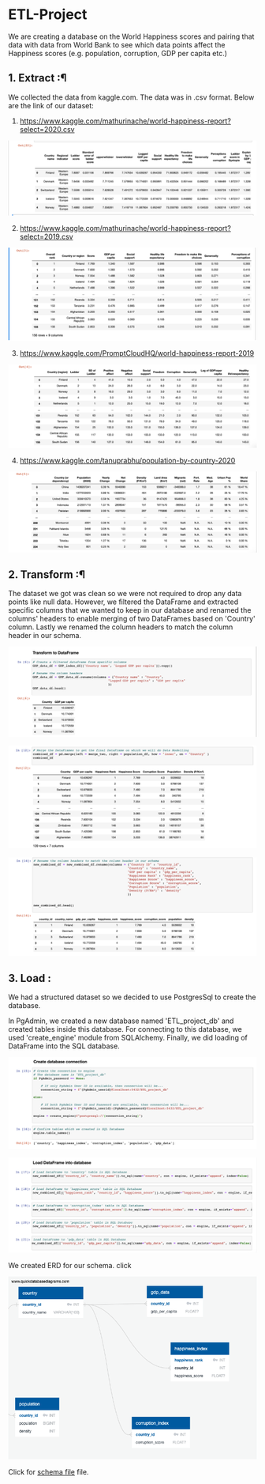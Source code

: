 # ETL-Project

We are creating a database on the World Happiness scores and pairing that data with data from World Bank to see which data points affect the Happiness scores (e.g. population, corruption, GDP per capita etc.)


## 1. Extract :¶

We collected the data from kaggle.com. The data was in .csv format. Below are the link of our dataset:

1) https://www.kaggle.com/mathurinache/world-happiness-report?select=2020.csv <br/>

![etl](https://github.com/preeti0103/ETL-Project/blob/master/screenshots/happiness_index.png) <br/>

2) https://www.kaggle.com/mathurinache/world-happiness-report?select=2019.csv <br/>

![etl](https://github.com/preeti0103/ETL-Project/blob/master/screenshots/happiness_index2019.png) <br/>

3) https://www.kaggle.com/PromptCloudHQ/world-happiness-report-2019 <br/>

![etl](https://github.com/preeti0103/ETL-Project/blob/master/screenshots/corruption_index.png) <br/>

4) https://www.kaggle.com/tanuprabhu/population-by-country-2020 <br/>

![etl](https://github.com/preeti0103/ETL-Project/blob/master/screenshots/population.png)


## 2. Transform :¶

The dataset we got was clean so we were not required to drop any data points like null data. However, we filtered the DataFrame and extracted specific columns that we wanted to keep in our database and renamed the columns' headers to enable merging of two DataFrames based on 'Country' column. Lastly we renamed the column headers to match the column header in our schema.


![etl](https://github.com/preeti0103/ETL-Project/blob/master/screenshots/transform.png) <br/>

![etl](https://github.com/preeti0103/ETL-Project/blob/master/screenshots/merge.png) <br/>

![etl](https://github.com/preeti0103/ETL-Project/blob/master/screenshots/new_df.png) <br/>


## 3. Load :

We had a structured dataset so we decided to use PostgresSql to create the database.

In PgAdmin, we created a new database named 'ETL_project_db' and created tables inside this database. For connecting to this database, we used 'create_engine' module from SQLAlchemy. Finally, we did loading of DataFrame into the SQL database.

![etl](https://github.com/preeti0103/ETL-Project/blob/master/screenshots/database_connection.png) <br/>

![etl](https://github.com/preeti0103/ETL-Project/blob/master/screenshots/load_dataframe.png) <br/>

We created ERD for our schema. click 

![etl](https://github.com/preeti0103/ETL-Project/blob/master/ERD.png)


Click for [schema file](https://github.com/preeti0103/ETL-Project/blob/master/schema.sql) file.





